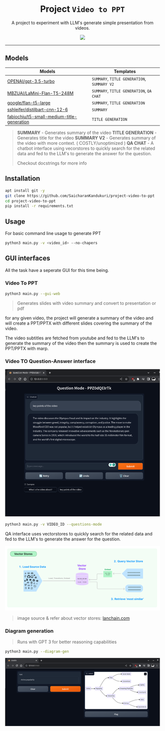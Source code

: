 <div align="center">

# Project `Video to PPT`

A project to experiment with LLM's generate simple presentation from videos.

<a href="https://huggingface.co/spaces/zman1x1/yt-video-to-summary">

<img src="https://huggingface.co/datasets/huggingface/badges/resolve/main/open-in-hf-spaces-sm.svg">

</a>

</div>

---

## Models

| Models | Templates |
|-|-|
| [OPENAI/gpt-3.5-turbo](https://platform.openai.com/docs/models/gpt-3-5)| `SUMMARY`, `TITLE GENERATION`, `SUMMARY V2` |
| [MBZUAI/LaMini-Flan-T5-248M](https://huggingface.co/MBZUAI/LaMini-Flan-T5-248M) | `SUMMARY`, `TITLE GENERATION`, `QA CHAT` |
| [google/flan-t5-large](https://huggingface.co/google/flan-t5-large) | `SUMMARY`, `TITLE GENERATION` |
| [sshleifer/distilbart-cnn-12-6](https://huggingface.co/sshleifer/distilbart-cnn-12-6) | `SUMMARY` |
|[fabiochiu/t5-small-medium-title-generation](https://huggingface.co/fabiochiu/t5-small-medium-title-generation) | `TITLE GENERATION` |

> **SUMMARY** - Generates summary of the video
> **TITLE GENERATION** - Generates title for the video
> **SUMMARY V2** - Generates summary of the video with more context. ( COSTLY/unoptimized )
> **QA CHAT** - A chatbot interface using vecorstores to quickly search for the related data and fed to the LLM's to generate the answer for the question.
>
> Checkout docstrings for more info

## Installation

```bash
apt install git -y
git clone https://github.com/SaicharanKandukuri/project-video-to-ppt
cd project-video-to-ppt
pip install -r requirements.txt
```

## Usage

For basic command line usage to generate PPT

```bash
python3 main.py -v <video_id> --no-chapers
```

## GUI interfaces

All the task have a seperate GUI for this time being.

### Video To PPT

```bash
python3 main.py --gui-web
```

> Generates slides with video summary and convert to presentation or pdf

for any given video, the project will generate a summary of the video and will create a PPT/PPTX with different slides covering the summary of the video.

The video subtitles are fetched from youtube and fed to the LLM's to generate the summary of the video then the summary is used to create the PPT/PPTX with marp.

### Video TO Question-Answer interface

![Alt text](images/QAInterface.png)

```bash
python3 main.py -v VIDEO_ID --questions-mode
```

QA interface uses vectorstores to quickly search for the related data and fed to the LLM's to generate the answer for the question.

![Alt text](images/vector_stores.png)
> image source & refer about vector stores: [lanchain.com](https://python.langchain.com/docs/modules/data_connection/vectorstores/)

### Diagram generation

> Runs with GPT 3 for better reasoning capabilities

```bash
python3 main.py --diagram-gen
```

![Diagram Generation](images/diagram_interface.png)
